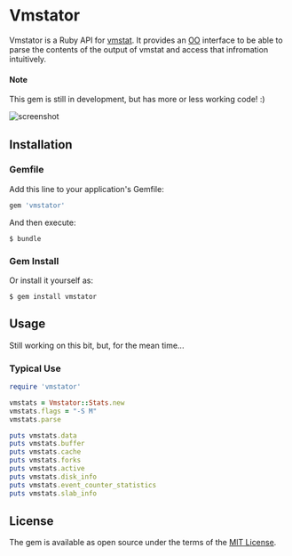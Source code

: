 # Vmstator

Vmstator is a Ruby API for [vmstat](https://en.wikipedia.org/wiki/Vmstat). It provides an [OO](https://www.tutorialspoint.com/ruby/ruby_object_oriented.htm) interface to be able to parse the contents of the output of vmstat and access that infromation intuitively.

#### Note

This gem is still in development, but has more or less working code! :)

![screenshot](http://i.imgur.com/spjIhpy.png "Screen Shot")

## Installation

### Gemfile

Add this line to your application's Gemfile:

```ruby
gem 'vmstator'
```

And then execute:

    $ bundle

### Gem Install

Or install it yourself as:

    $ gem install vmstator

## Usage

Still working on this bit, but, for the mean time...

### Typical Use

```ruby
require 'vmstator'

vmstats = Vmstator::Stats.new
vmstats.flags = "-S M"
vmstats.parse

puts vmstats.data
puts vmstats.buffer
puts vmstats.cache
puts vmstats.forks
puts vmstats.active
puts vmstats.disk_info
puts vmstats.event_counter_statistics
puts vmstats.slab_info
```

## License

The gem is available as open source under the terms of the [MIT License](http://opensource.org/licenses/MIT).

